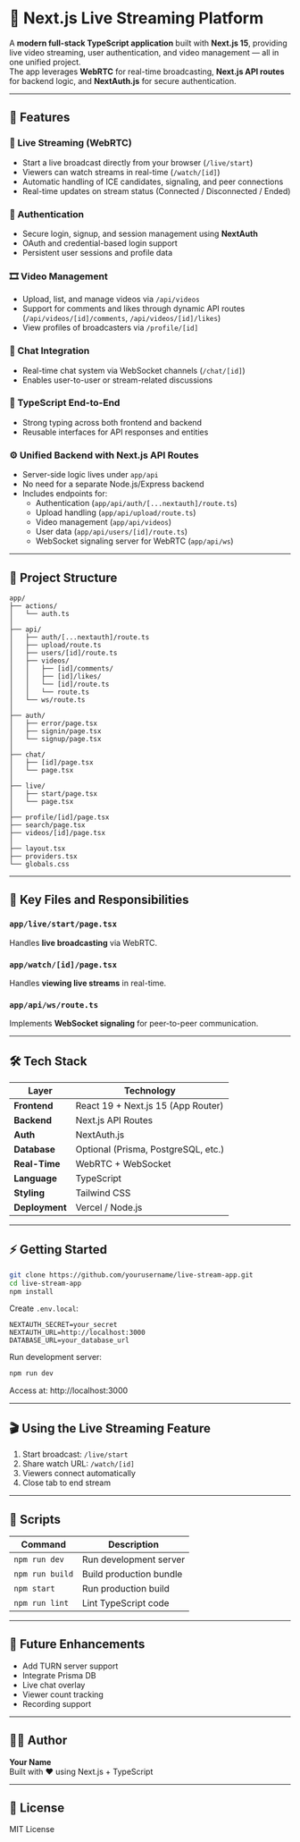 # 🎥 Next.js Live Streaming Platform

A **modern full-stack TypeScript application** built with **Next.js 15**, providing live video streaming, user authentication, and video management — all in one unified project.  
The app leverages **WebRTC** for real-time broadcasting, **Next.js API routes** for backend logic, and **NextAuth.js** for secure authentication.

---

## 🚀 Features

### 🔴 Live Streaming (WebRTC)
- Start a live broadcast directly from your browser (`/live/start`)
- Viewers can watch streams in real-time (`/watch/[id]`)
- Automatic handling of ICE candidates, signaling, and peer connections
- Real-time updates on stream status (Connected / Disconnected / Ended)

### 👥 Authentication
- Secure login, signup, and session management using **NextAuth**
- OAuth and credential-based login support
- Persistent user sessions and profile data

### 🎞️ Video Management
- Upload, list, and manage videos via `/api/videos`
- Support for comments and likes through dynamic API routes (`/api/videos/[id]/comments`, `/api/videos/[id]/likes`)
- View profiles of broadcasters via `/profile/[id]`

### 💬 Chat Integration
- Real-time chat system via WebSocket channels (`/chat/[id]`)
- Enables user-to-user or stream-related discussions

### 🧠 TypeScript End-to-End
- Strong typing across both frontend and backend
- Reusable interfaces for API responses and entities

### ⚙️ Unified Backend with Next.js API Routes
- Server-side logic lives under `app/api`
- No need for a separate Node.js/Express backend
- Includes endpoints for:
  - Authentication (`app/api/auth/[...nextauth]/route.ts`)
  - Upload handling (`app/api/upload/route.ts`)
  - Video management (`app/api/videos`)
  - User data (`app/api/users/[id]/route.ts`)
  - WebSocket signaling server for WebRTC (`app/api/ws`)

---

## 📁 Project Structure

```
app/
├── actions/
│   └── auth.ts
│
├── api/
│   ├── auth/[...nextauth]/route.ts
│   ├── upload/route.ts
│   ├── users/[id]/route.ts
│   ├── videos/
│   │   ├── [id]/comments/
│   │   ├── [id]/likes/
│   │   └── [id]/route.ts
│   │   └── route.ts
│   └── ws/route.ts
│
├── auth/
│   ├── error/page.tsx
│   ├── signin/page.tsx
│   └── signup/page.tsx
│
├── chat/
│   ├── [id]/page.tsx
│   └── page.tsx
│
├── live/
│   ├── start/page.tsx
│   └── page.tsx
│
├── profile/[id]/page.tsx
├── search/page.tsx
├── videos/[id]/page.tsx
│
├── layout.tsx
├── providers.tsx
└── globals.css
```

---

## 🧩 Key Files and Responsibilities

### `app/live/start/page.tsx`
Handles **live broadcasting** via WebRTC.

### `app/watch/[id]/page.tsx`
Handles **viewing live streams** in real-time.

### `app/api/ws/route.ts`
Implements **WebSocket signaling** for peer-to-peer communication.

---

## 🛠️ Tech Stack

| Layer | Technology |
|-------|-------------|
| **Frontend** | React 19 + Next.js 15 (App Router) |
| **Backend** | Next.js API Routes |
| **Auth** | NextAuth.js |
| **Database** | Optional (Prisma, PostgreSQL, etc.) |
| **Real-Time** | WebRTC + WebSocket |
| **Language** | TypeScript |
| **Styling** | Tailwind CSS |
| **Deployment** | Vercel / Node.js |

---

## ⚡ Getting Started

```bash
git clone https://github.com/yourusername/live-stream-app.git
cd live-stream-app
npm install
```

Create `.env.local`:
```env
NEXTAUTH_SECRET=your_secret
NEXTAUTH_URL=http://localhost:3000
DATABASE_URL=your_database_url
```

Run development server:
```bash
npm run dev
```

Access at: http://localhost:3000

---

## 🎬 Using the Live Streaming Feature

1. Start broadcast: `/live/start`
2. Share watch URL: `/watch/[id]`
3. Viewers connect automatically
4. Close tab to end stream

---

## 🧰 Scripts

| Command | Description |
|----------|-------------|
| `npm run dev` | Run development server |
| `npm run build` | Build production bundle |
| `npm start` | Run production build |
| `npm run lint` | Lint TypeScript code |

---

## 🧠 Future Enhancements
- Add TURN server support
- Integrate Prisma DB
- Live chat overlay
- Viewer count tracking
- Recording support

---

## 👨‍💻 Author

**Your Name**  
Built with ❤️ using Next.js + TypeScript

---

## 📝 License

MIT License
